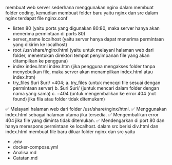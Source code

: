 membuat web server sederhana menggunakan nginx dalam membuat folder coding, kemudian membuat folder baru yaitu nginx dan src
dalam nginx terdapat file nginx.conf
- listen 80 (yaitu ports yang digunakan 80:80, maka server hanya akan menerima permintaan di ports 80)
- server_name localhost (yaitu server hanya dapat menerima permintaan yang dikirim ke localhost)
- root /usr/share/nginx/html (yaitu untuk melayani halaman web dari folder, menentukan direktori tempat penyimpanan file yang akan ditampilkan ke pengguna)
- index index.html index.htm (jika pengguna mengakses folder tanpa menyebutkan file, maka server akan menampilkan index.html atau index.htm)
-  try_files $uri $uri/ =404;
    a. try_files (untuk mencqri file sesuai dengan permintaan server)
    b. $uri $uri/ (juntuk mencari dalam folder dengan nama yang sama) 
    c. =404 (untuk mengembalikan ke error 404 (not found) jika fila atau folder tidak ditemukam)
    
✅ Melayani halaman web dari folder /usr/share/nginx/html.
✅ Menggunakan index.html sebagai halaman utama jika tersedia.
✅ Mengembalikan error 404 jika file yang diminta tidak ditemukan.
✅ Mendengarkan di port 80 dan hanya merespons permintaan ke localhost.
dalam src berisi div.html dan index.html
membuat file baru diluar folder nginx dan src yaitu
- .env
- docker-compose.yml
- Analisa.md
- Catatan.md